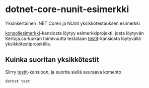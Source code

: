 # dotnet-core-nunit-esimerkki
Yksinkertainen .NET Coren ja NUnit yksikkötestauksen esimerkki

[konsoliesimerkki](konsoliesimerkki)-kansiosta löytyy esimerkkiprojekti, josta löytyvän Kertoja.cs-luokan toimivuutta testataan [testit](testit)-kansiosta löytyvällä yksikkötestiprojektilla.

## Kuinka suoritan yksikkötestit

Siirry [testit](testit)-kansioon, ja suorita siellä seuraava komento
```bash
dotnet test
```
